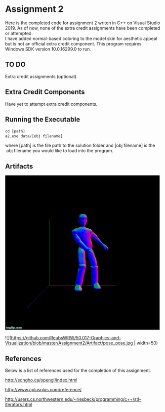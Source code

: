 # Assignment 2

Here is the completed code for assignment 2 writen in C++ on Visual Studio 2019. 
As of now, none of the extra credit assignments have been completed or attempted.  
I have added normal-based coloring to the model skin for aesthetic appeal but is not an official extra credit component.
This program requires Windows SDK version 10.0.16299.0 to run. 

## TO DO

Extra credit assignments (optional).

## Extra Credit Components

Have yet to attempt extra credit components.

## Running the Executable

```
cd [path]
a2.exe data/[obj filename]
```

where [path] is the file path to the solution folder and [obj filename] is the .obj filename you would like to load into the program.

## Artifacts

![](https://github.com/ReubsWRW/50.017-Graphics-and-Visualization/blob/master/Assignment2/Artifact/floss.gif)

![](https://github.com/ReubsWRW/50.017-Graphics-and-Visualization/blob/master/Assignment2/Artifact/pose_pose.jpg | width=50)

## References

Below is a list of references used for the completion of this assignment. 

http://songho.ca/opengl/index.html

http://www.cplusplus.com/reference/

http://users.cs.northwestern.edu/~riesbeck/programming/c++/stl-iterators.html

